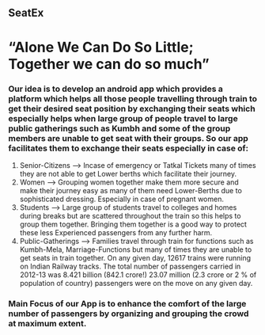 ## SeatEx
# “Alone We Can Do So Little; Together we can do so much”
### Our idea is to develop an android app which provides a platform which helps all those people travelling through train to get their desired seat position by exchanging their seats which especially helps when large group of people travel to large public gatherings such as Kumbh and some of the group members are unable to get seat with their groups. So our app facilitates them to exchange their seats especially in case of:
1. Senior-Citizens --> Incase of emergency or Tatkal Tickets many of times they are not able to get Lower berths which facilitate their journey.
2. Women --> Grouping women together make them more secure and make their journey easy as many of them need Lower-Berths due to sophisticated dressing. Especially in case of pregnant women.
3. Students --> Large group of students travel to colleges and homes during breaks but are scattered throughout the train so this helps to group them together. Bringing them together is a good way to protect these less Experienced passengers from any further harm.  
4. Public-Gatherings --> Families travel through train for functions such as Kumbh-Mela, Marriage-Functions but many of times they are unable to get seats in train together.
On any given day, 12617 trains were running on Indian Railway tracks. The total number of passengers carried in 2012-13 was 8.421 billion (842.1 crore!) 23.07 million (2.3 crore or 2 % of population of country) passengers were on the move on any given day.

### Main Focus of our App is to enhance the comfort of the large number of passengers by organizing and grouping the crowd at maximum extent.  

